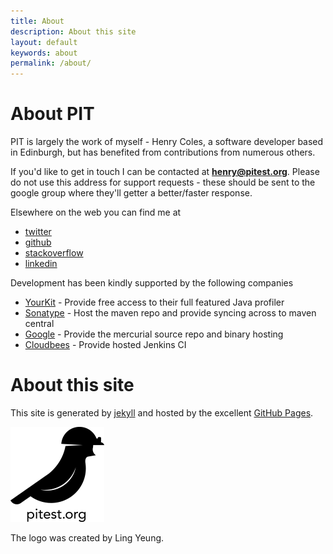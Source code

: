 ```yaml
---
title: About
description: About this site
layout: default
keywords: about
permalink: /about/
---
```


# About PIT

PIT is largely the work of myself - Henry Coles, a software developer based in Edinburgh, but has benefited from contributions from numerous others.

If you'd like to get in touch I can be contacted at **henry@pitest.org**. Please do not use this address for support requests - these should be sent
to the google group where they'll getter a better/faster response.

Elsewhere on the web you can find me at

* [twitter](https://twitter.com/0hjc "twitter profile")
* [github](https://twitter.com/0hjc "github profile")
* [stackoverflow](http://stackoverflow.com/users/640224/henry "stackoverflow profile")
* [linkedin](http://www.linkedin.com/pub/henry-coles/3/ab9/474 "linkedin profile")

Development has been kindly supported by the following companies

* [YourKit](http://www.yourkit.com/ "creator of innovative and intelligent tools for profiling Java and .NET applications") - Provide free access to their full featured Java profiler
* [Sonatype](http://www.sonatype.com/ "sonatype") - Host the maven repo and provide syncing across to maven central
* [Google](http://code.google.com/ "google code") - Provide the mercurial source repo and binary hosting
* [Cloudbees](http://www.cloudbees.com "cloudbees") - Provide hosted Jenkins CI


# About this site

This site is generated by [jekyll](http://jekyllrb.com/) and hosted by the excellent
[GitHub Pages](https://pages.github.com/).

<img src="/images/pit-black-150x152.png"/>

The logo was created by Ling Yeung.
